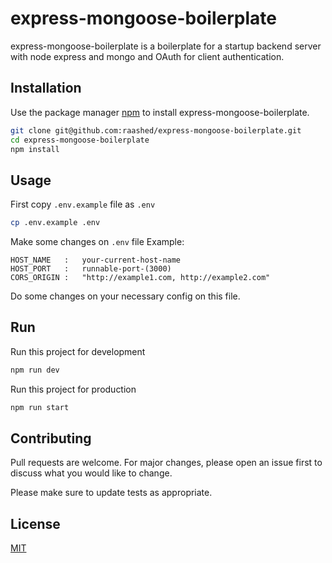 # express-mongoose-boilerplate

express-mongoose-boilerplate is a boilerplate for a startup backend server with node express and mongo and OAuth for client authentication.

## Installation

Use the package manager [npm](https://www.npmjs.com/) to install express-mongoose-boilerplate.

```bash
git clone git@github.com:raashed/express-mongoose-boilerplate.git
cd express-mongoose-boilerplate
npm install
```

## Usage

First copy `.env.example` file as `.env`

```bash
cp .env.example .env
```

Make some changes on `.env` file 
Example: 

```dotenv
HOST_NAME   :   your-current-host-name
HOST_PORT   :   runnable-port-(3000)
CORS_ORIGIN :   "http://example1.com, http://example2.com"
```
Do some changes on your necessary config on this file. 

## Run

Run this project for development

```bash
npm run dev
```

Run this project for production

```bash
npm run start
```

## Contributing
Pull requests are welcome. For major changes, please open an issue first to discuss what you would like to change.

Please make sure to update tests as appropriate.

## License
[MIT](https://choosealicense.com/licenses/mit/)
